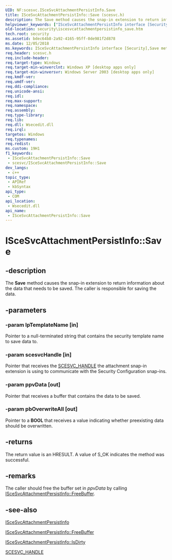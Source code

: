 ```yaml
---
UID: NF:scesvc.ISceSvcAttachmentPersistInfo.Save
title: ISceSvcAttachmentPersistInfo::Save (scesvc.h)
description: The Save method causes the snap-in extension to return information about the data that needs to be saved. The caller is responsible for saving the data.
helpviewer_keywords: ["ISceSvcAttachmentPersistInfo interface [Security]","Save method","ISceSvcAttachmentPersistInfo.Save","ISceSvcAttachmentPersistInfo::Save","Save","Save method [Security]","Save method [Security]","ISceSvcAttachmentPersistInfo interface","_config_iscesvcattachmentpersistinfo_save","scesvc/ISceSvcAttachmentPersistInfo::Save","security.iscesvcattachmentpersistinfo_save"]
old-location: security\iscesvcattachmentpersistinfo_save.htm
tech.root: security
ms.assetid: bdec64b8-2a92-4165-95ff-0de981f2d878
ms.date: 12/05/2018
ms.keywords: ISceSvcAttachmentPersistInfo interface [Security],Save method, ISceSvcAttachmentPersistInfo.Save, ISceSvcAttachmentPersistInfo::Save, Save, Save method [Security], Save method [Security],ISceSvcAttachmentPersistInfo interface, _config_iscesvcattachmentpersistinfo_save, scesvc/ISceSvcAttachmentPersistInfo::Save, security.iscesvcattachmentpersistinfo_save
req.header: scesvc.h
req.include-header: 
req.target-type: Windows
req.target-min-winverclnt: Windows XP [desktop apps only]
req.target-min-winversvr: Windows Server 2003 [desktop apps only]
req.kmdf-ver: 
req.umdf-ver: 
req.ddi-compliance: 
req.unicode-ansi: 
req.idl: 
req.max-support: 
req.namespace: 
req.assembly: 
req.type-library: 
req.lib: 
req.dll: Wsecedit.dll
req.irql: 
targetos: Windows
req.typenames: 
req.redist: 
ms.custom: 19H1
f1_keywords:
 - ISceSvcAttachmentPersistInfo::Save
 - scesvc/ISceSvcAttachmentPersistInfo::Save
dev_langs:
 - c++
topic_type:
 - APIRef
 - kbSyntax
api_type:
 - COM
api_location:
 - Wsecedit.dll
api_name:
 - ISceSvcAttachmentPersistInfo::Save
---
```


# ISceSvcAttachmentPersistInfo::Save


## -description

The <b>Save</b> method causes the snap-in extension to return information about the data that needs to be saved. The caller is responsible for saving the data.

## -parameters

### -param lpTemplateName [in]

Pointer to a null-terminated string that contains the security template name to save data to.

### -param scesvcHandle [in]

Pointer that receives the 
<a href="/windows/desktop/SecMgmt/scesvc-handle">SCESVC_HANDLE</a> the attachment snap-in extension is using to communicate with the Security Configuration snap-ins.

### -param ppvData [out]

Pointer that receives a buffer that contains the data to be saved.

### -param pbOverwriteAll [out]

Pointer to a <b>BOOL</b> that receives a value indicating whether preexisting data should be overwritten.

## -returns

The return value is an HRESULT. A value of S_OK indicates the method was successful.

## -remarks

The caller should free the buffer set in <i>ppvData</i> by calling 
<a href="/windows/desktop/api/scesvc/nf-scesvc-iscesvcattachmentpersistinfo-freebuffer">ISceSvcAttachmentPersistInfo::FreeBuffer</a>.

## -see-also

<a href="/windows/desktop/api/scesvc/nn-scesvc-iscesvcattachmentpersistinfo">ISceSvcAttachmentPersistInfo</a>



<a href="/windows/desktop/api/scesvc/nf-scesvc-iscesvcattachmentpersistinfo-freebuffer">ISceSvcAttachmentPersistInfo::FreeBuffer</a>



<a href="/windows/desktop/api/scesvc/nf-scesvc-iscesvcattachmentpersistinfo-isdirty">ISceSvcAttachmentPersistInfo::IsDirty</a>



<a href="/windows/desktop/SecMgmt/scesvc-handle">SCESVC_HANDLE</a>

